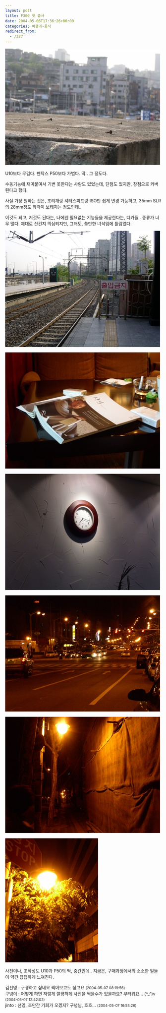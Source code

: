 ```yaml
---
layout: post
title: F300 첫 출사
date: 2004-05-06T17:36:26+00:00
categories: 여행과-음식
redirect_from:
  - /377
---
```


![ ](/assets/media/photo_f300buy_PICT0027s.JPG)

U10보다 무겁다. 펜탁스 P50보다 가볍다. 딱.. 그 정도다.

수동기능에 재미붙여서 기변 못한다는 사람도 있었는데, 단점도 있지만, 장점으로 커버된다고 했다.

사실 가장 원하는 것은, 조리개랑 셔터스피드랑 ISO만 쉽게 변경 가능하고, 35mm SLR의 28mm정도 화각이 보태지는 정도인데..

이것도 되고, 저것도 된다는, 나에겐 필요없는 기능들을 제공한다는, 디카들.. 종류가 너무 많다. 제대로 산건지 의심되지만, 그래도, 쓸만한 녀석임에 틀림없다.

![ ](/assets/media/photo_f300buy_PICT0021s.jpg)

![ ](/assets/media/photo_f300buy_PICT0059s.jpg)

![ ](/assets/media/photo_f300buy_PICT0060s.jpg)

![ ](/assets/media/photo_f300buy_PICT0078s.jpg)

![ ](/assets/media/photo_f300buy_PICT0085s.jpg)

![ ](/assets/media/photo_f300buy_PICT0089s.jpg)

사진이나, 조작성도 U10과 P50의 딱, 중간인데.. 지금은, 구매과정에서의 소소한 일들이 약간 답답하게 느껴진다.
<div id=comments>
<div class=comment>
<!--- cmt:733 --->
<!--- mail: --->
<!--- parent:0 --->
김선영 : 
구경하고 싶네요 찍어보고도 싶고요
 <small>(2004-05-07 08:19:56)</small>
</div>
<div class=comment>
<!--- cmt:734 --->
<!--- mail: --->
<!--- parent:0 --->
구녕이 : 
어떻게 하면 저렇게 깔끔하게 사진을 찍을수가 있을까요? 부러워요... (^_^)v
 <small>(2004-05-07 12:42:02)</small>
</div>
<div class=comment>
<!--- cmt:735 --->
<!--- mail: --->
<!--- parent:0 --->
jinto : 
선영, 조만간 기회가 오겠지?
구녕님, 흐흐...
 <small>(2004-05-07 16:53:26)</small>
</div>
</div>

